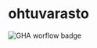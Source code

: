 # ohtuvarasto
![GHA worflow badge](https://github.com/ellamatilda/ohtuvarasto/actions/workflows/main.yml/badge.svg)




